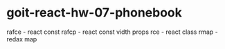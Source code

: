 # goit-react-hw-07-phonebook

rafce - react const rafcp - react const vidth props rce - react class rmap -
redax map

